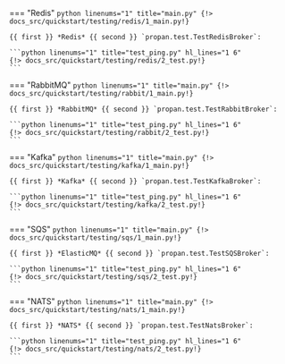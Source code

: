 === "Redis"
    ```python linenums="1" title="main.py"
    {!> docs_src/quickstart/testing/redis/1_main.py!}
    ```

    {{ first }} *Redis* {{ second }} `propan.test.TestRedisBroker`:

    ```python linenums="1" title="test_ping.py" hl_lines="1 6"
    {!> docs_src/quickstart/testing/redis/2_test.py!}
    ```

=== "RabbitMQ"
    ```python linenums="1" title="main.py"
    {!> docs_src/quickstart/testing/rabbit/1_main.py!}
    ```

    {{ first }} *RabbitMQ* {{ second }} `propan.test.TestRabbitBroker`:

    ```python linenums="1" title="test_ping.py" hl_lines="1 6"
    {!> docs_src/quickstart/testing/rabbit/2_test.py!}
    ```

=== "Kafka"
    ```python linenums="1" title="main.py"
    {!> docs_src/quickstart/testing/kafka/1_main.py!}
    ```

    {{ first }} *Kafka* {{ second }} `propan.test.TestKafkaBroker`:

    ```python linenums="1" title="test_ping.py" hl_lines="1 6"
    {!> docs_src/quickstart/testing/kafka/2_test.py!}
    ```

=== "SQS"
    ```python linenums="1" title="main.py"
    {!> docs_src/quickstart/testing/sqs/1_main.py!}
    ```

    {{ first }} *ElasticMQ* {{ second }} `propan.test.TestSQSBroker`:

    ```python linenums="1" title="test_ping.py" hl_lines="1 6"
    {!> docs_src/quickstart/testing/sqs/2_test.py!}
    ```
    
=== "NATS"
    ```python linenums="1" title="main.py"
    {!> docs_src/quickstart/testing/nats/1_main.py!}
    ```

    {{ first }} *NATS* {{ second }} `propan.test.TestNatsBroker`:

    ```python linenums="1" title="test_ping.py" hl_lines="1 6"
    {!> docs_src/quickstart/testing/nats/2_test.py!}
    ```